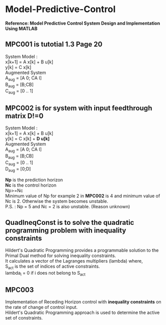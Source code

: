 
# Model-Predictive-Control
 **Reference: Model Predictive Control System Design and Implementation Using MATLAB**

## MPC001 is tutotial 1.3 Page 20 <br/>
System Model : <br/>
x[k+1] = A x[k] + B u[k] <br/>
y[k] = C x[k] <br/>
Augmented System <br/>
A<sub>aug</sub> = [A 0; CA I]  <br/>
B<sub>aug</sub> = [B;CB] <br/>
C<sub>aug</sub> = [0 .. 1] <br/>

## MPC002 is for system with input feedthrough matrix D!=0
System Model : <br/>
x[k+1] = A x[k] + B u[k] <br/>
y[k] = C x[k] + **D u[k]** <br/>
Augmented System <br/>
A<sub>aug</sub> = [A 0; CA I]  <br/>
B<sub>aug</sub> = [B;CB] <br/>
C<sub>aug</sub> = [0 .. 1] <br/>
D<sub>aug</sub> = [0;D]

**Np** is the prediction horizon <br/>
**Nc** is the control horizon <br/>
Np>=Nc<br/>
Minimum value of Np for example 2 in **MPC002** is 4 and minimum value of Nc is 2. Otherwise the system becomes unstable. <br/>
P.S. : Np = 5 and Nc = 2 is also unstable. (Reason unknown)

## QuadIneqConst is to solve the quadratic programming problem with inequality constraints
Hildert's Quadratic Programming provides a programmable solution to the Primal Dual method for solving inequality constraints. <br/>
It calculates a vector of the Lagranges multipliers (lambda) where, <br/>
S<sub>act</sub> is the set of indices of active constraints. <br/>
lambda<sub>i</sub> = 0 if i does not belong to S<sub>act</sub> <br/> 
                   
## MPC003 
Implementation of Receding Horizon control with **inequality constraints** on the rate of change of control input. <br/>
Hildert's Quadratic Programming approach is used to determine the active set of constraints. 
